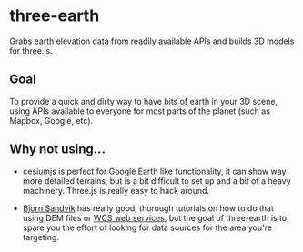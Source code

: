 # three-earth

Grabs earth elevation data from readily available APIs and builds 3D models for three.js.

## Goal

To provide a quick and dirty way to have bits of earth in your 3D scene, using APIs available to everyone for most parts of the planet (such as Mapbox, Google, etc).

## Why not using...

- cesiumjs is perfect for Google Earth like functionality, it can show way more detailed terrains, but is a bit difficult to set up and a bit of a heavy machinery. Three.js is really easy to hack around.

- [Bjorn Sandvik](http://blog.thematicmapping.org/2013/10/terrain-building-with-threejs-part-1.html) has really good, thorough tutorials on how to do that using DEM files or [WCS web services](http://blog.thematicmapping.org/2014/03/using-web-map-services-with-threejs.html), but the goal of three-earth is to spare you the effort of looking for data sources for the area you're targeting.
